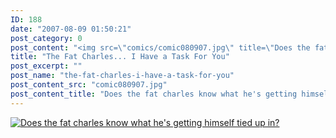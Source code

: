 ```yaml
---
ID: 188
date: "2007-08-09 01:50:21"
post_category: 0
post_content: "<img src=\"comics/comic080907.jpg\" title=\"Does the fat charles know what he's getting himself tied up in?\" />"
title: "The Fat Charles... I Have a Task For You"
post_excerpt: ""
post_name: "the-fat-charles-i-have-a-task-for-you"
post_content_src: "comic080907.jpg"
post_content_title: "Does the fat charles know what he's getting himself tied up in?"
---
```



[![Does the fat charles know what he's getting himself tied up in?](/comics-hi-res/comic080907.jpg)](/comics-hi-res/comic080907.jpg "Does the fat charles know what he's getting himself tied up in?")
